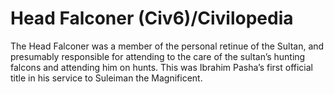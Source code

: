 # Head Falconer (Civ6)/Civilopedia

The Head Falconer was a member of the personal retinue of the Sultan, and presumably responsible for attending to the care of the sultan’s hunting falcons and attending him on hunts. This was Ibrahim Pasha’s first official title in his service to Suleiman the Magnificent.